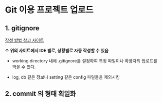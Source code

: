 # Git 이용 프로젝트 업로드



## 1. gitignore 

[작성 방법 참고 사이트](https://www.gitignore.io/)

**↑ 위의 사이트에서 IDE 별로, 상황별로 자동 작성할 수 있음**

- working directory 내에 .gitignore를 설정하여 특정 파일이나 확장자의 업로드를 막을 수 있다.

- log, db 같은 정보나 setting 같은 config 파일들을 제외시킴

  

## 2. commit 의 형태 획일화


